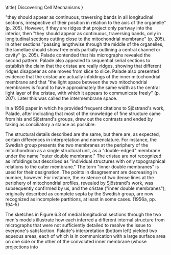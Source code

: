 \title{
Discovering Cell Mechanisms
}

"they should appear as continuous, traversing bands in all longitudinal sections, irrespective of their position in relation to the axis of the organelle" (p. 205). However, if they are ridges that project only partway into the interior, then "they should appear as continuous, traversing bands, only in longitudinal sections cutting close to the mitochondrial membrane" (p. 205). In other sections "passing lengthwise through the middle of the organelles, the lamellae should show free ends partially outlining a central channel or cavity" (p. 205). Palade contended that his micrographs revealed the second pattern. Palade also appealed to sequential serial sections to establish the claim that the cristae are really ridges, showing that different ridges disappear as one moves from slice to slice. Palade also presented evidence that the cristae are actually infoldings of the inner mitochondrial membrane and that "the light space between the two mitochondrial membranes is found to have approximately the same width as the central light layer of the cristae, with which it appears to communicate freely" (p. 207). Later this was called the intermembrane space.

In a 1956 paper in which he provided frequent citations to Sjöstrand's work, Palade, after indicating that most of the knowledge of fine structure came from his and Sjöstrand's groups, drew out the contrasts and ended by taking as conciliatory a stance as possible:

The structural details described are the same, but there are, as expected, certain differences in interpretation and nomenclature. For instance, the Swedish group presents the two membranes at the periphery of the mitochondrion as a single structural unit, as a "double-edged" membrane under the name "outer double membrane." The cristae are not recognized as infoldings but described as "individual structures with only topographical relations to the outer membrane." The term "inner double membranes" is used for their designation. The points in disagreement are decreasing in number, however. For instance, the existence of two dense lines at the periphery of mitochondrial profiles, revealed by Sjöstrand's work, was subsequently confirmed by us, and the cristae ("inner double membranes"), originally described as complete septa by the Swedish group, are now recognized as incomplete partitions, at least in some cases. (1956a, pp. 194-5)

The sketches in Figure 6.3 of medial longitudinal sections through the two men's models illustrate how each inferred a different internal structure from micrographs that were not sufficiently detailed to resolve the issue to everyone's satisfaction. Palade's interpretation (bottom left) yielded two aqueous areas, each of which is in communication with a large surface area on one side or the other of the convoluted inner membrane (whose projections into